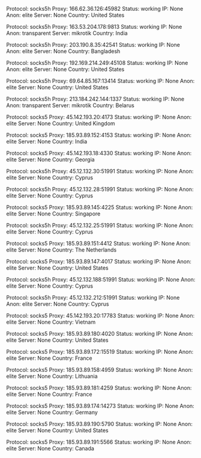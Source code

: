 Protocol: socks5h
Proxy: 166.62.36.126:45982
Status: working
IP: None
Anon: elite
Server: None
Country: United States

Protocol: socks5h
Proxy: 163.53.204.178:9813
Status: working
IP: None
Anon: transparent
Server: mikrotik
Country: India

Protocol: socks5h
Proxy: 203.190.8.35:42541
Status: working
IP: None
Anon: elite
Server: None
Country: Bangladesh

Protocol: socks5h
Proxy: 192.169.214.249:45108
Status: working
IP: None
Anon: elite
Server: None
Country: United States

Protocol: socks5h
Proxy: 69.64.85.167:13414
Status: working
IP: None
Anon: elite
Server: None
Country: United States

Protocol: socks5h
Proxy: 213.184.242.144:1337
Status: working
IP: None
Anon: transparent
Server: mikrotik
Country: Belarus

Protocol: socks5
Proxy: 45.142.193.20:4173
Status: working
IP: None
Anon: elite
Server: None
Country: United Kingdom

Protocol: socks5
Proxy: 185.93.89.152:4153
Status: working
IP: None
Anon: elite
Server: None
Country: India

Protocol: socks5
Proxy: 45.142.193.18:4330
Status: working
IP: None
Anon: elite
Server: None
Country: Georgia

Protocol: socks5h
Proxy: 45.12.132.30:51991
Status: working
IP: None
Anon: elite
Server: None
Country: Cyprus

Protocol: socks5h
Proxy: 45.12.132.28:51991
Status: working
IP: None
Anon: elite
Server: None
Country: Cyprus

Protocol: socks5
Proxy: 185.93.89.145:4225
Status: working
IP: None
Anon: elite
Server: None
Country: Singapore

Protocol: socks5h
Proxy: 45.12.132.25:51991
Status: working
IP: None
Anon: elite
Server: None
Country: Cyprus

Protocol: socks5
Proxy: 185.93.89.151:4412
Status: working
IP: None
Anon: elite
Server: None
Country: The Netherlands

Protocol: socks5
Proxy: 185.93.89.147:4017
Status: working
IP: None
Anon: elite
Server: None
Country: United States

Protocol: socks5h
Proxy: 45.12.132.188:51991
Status: working
IP: None
Anon: elite
Server: None
Country: Cyprus

Protocol: socks5h
Proxy: 45.12.132.212:51991
Status: working
IP: None
Anon: elite
Server: None
Country: Cyprus

Protocol: socks5
Proxy: 45.142.193.20:17783
Status: working
IP: None
Anon: elite
Server: None
Country: Vietnam

Protocol: socks5
Proxy: 185.93.89.180:4020
Status: working
IP: None
Anon: elite
Server: None
Country: United States

Protocol: socks5
Proxy: 185.93.89.172:15519
Status: working
IP: None
Anon: elite
Server: None
Country: France

Protocol: socks5
Proxy: 185.93.89.158:4959
Status: working
IP: None
Anon: elite
Server: None
Country: Lithuania

Protocol: socks5
Proxy: 185.93.89.181:4259
Status: working
IP: None
Anon: elite
Server: None
Country: France

Protocol: socks5
Proxy: 185.93.89.174:14273
Status: working
IP: None
Anon: elite
Server: None
Country: Germany

Protocol: socks5
Proxy: 185.93.89.190:5790
Status: working
IP: None
Anon: elite
Server: None
Country: United States

Protocol: socks5
Proxy: 185.93.89.191:5566
Status: working
IP: None
Anon: elite
Server: None
Country: Canada

